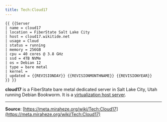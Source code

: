 ```yaml
---
title: Tech:Cloud17
---
```


```
{{ {{Server
| name = cloud17
| location = FiberState Salt Lake City
| host = cloud17.wikitide.net
| usage = Cloud
| status = running
| memory = 256GB
| cpu = 40 cores @ 3.8 GHz
| ssd = 4TB NVMe
| os = Debian 12
| type = bare metal
| kernel = 
| updated = {{REVISIONDAY}} {{REVISIONMONTHNAME}} {{REVISIONYEAR}}
}} }}
```

**cloud17** is a FiberState bare metal dedicated server in Salt Lake City, Utah running Debian Bookworm. It is a [virtualization host server](/tech-docs/techproxmox).

----
**Source**: [https://meta.miraheze.org/wiki/Tech:Cloud17](https://meta.miraheze.org/wiki/Tech:Cloud17)